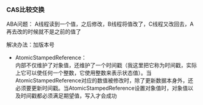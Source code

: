 ### CAS比较交换
ABA问题：
A线程读到一个值，之后修改，B线程将值改了，C线程又改回去，A再去改的时候就不是之前的值了

解决办法：加版本号

- AtomicStampedReference：  
内部不仅维护了对象值，还维护了一个时间戳（我这里把它称为时间戳，实际上它可以使任何一个整数，它使用整数来表示状态值）。当AtomicStampedReference对应的数值被修改时，除了更新数据本身外，还必须要更新时间戳。当AtomicStampedReference设置对象值时，对象值以及时间戳都必须满足期望值，写入才会成功
